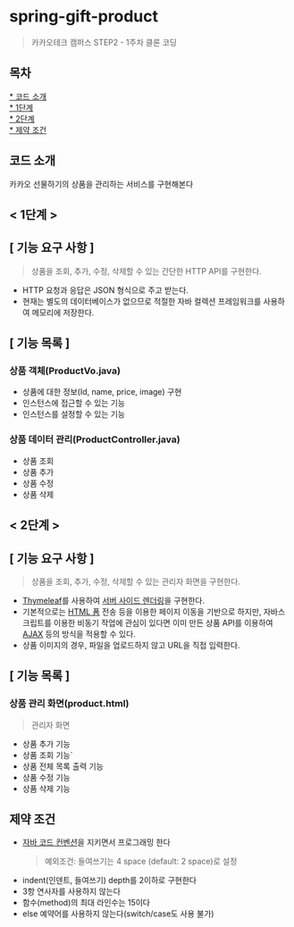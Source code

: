 # spring-gift-product
> 카카오테크 캠퍼스 STEP2 - 1주차 클론 코딩

## 목차
[* 코드 소개](#코드-소개)<br>
[* 1단계](#-1단계-)<br>
[* 2단계](#-2단계-)<br>
[* 제약 조건](#제약-조건)<br>

## 코드 소개
카카오 선물하기의 상품을 관리하는 서비스를 구현해본다

## < 1단계 >
## [ 기능 요구 사항 ]
> 상품을 조회, 추가, 수정, 삭제할 수 있는 간단한 HTTP API를 구현한다.
- HTTP 요청과 응답은 JSON 형식으로 주고 받는다.
- 현재는 별도의 데이터베이스가 없으므로 적절한 자바 컬렉션 프레임워크를 사용하여 메모리에 저장한다.
## [ 기능 목록 ]
### 상품 객체(ProductVo.java)
- 상품에 대한 정보(Id, name, price, image) 구현
- 인스턴스에 접근할 수 있는 기능
- 인스턴스를 설정할 수 있는 기능
### 상품 데이터 관리(ProductController.java)
- 상품 조회
- 상품 추가
- 상품 수정
- 상품 삭제

## < 2단계 >
## [ 기능 요구 사항 ]
> 상품을 조회, 추가, 수정, 삭제할 수 있는 관리자 화면을 구현한다.
- [Thymeleaf](https://www.thymeleaf.org/)를 사용하여 [서버 사이드 렌더링](https://joshua1988.github.io/vue-camp/nuxt/ssr.html)을 구현한다.
- 기본적으로는 [HTML 폼](https://developer.mozilla.org/ko/docs/Learn/Forms) 전송 등을 이용한 페이지 이동을 기반으로 하지만, 자바스크립트를 이용한 비동기 작업에 관심이 있다면 이미 만든 상품 API를 이용하여 [AJAX](https://developer.mozilla.org/ko/docs/Glossary/AJAX) 등의 방식을 적용할 수 있다.
- 상품 이미지의 경우, 파일을 업로드하지 않고 URL을 직접 입력한다.
## [ 기능 목록 ]
### 상품 관리 화면(product.html)
> 관리자 화면
- 상품 추가 기능
- 상품 조회 기능`
- 상품 전체 목록 출력 기능
- 상품 수정 기능
- 상품 삭제 기능
## 제약 조건
- [자바 코드 컨벤션](https://google.github.io/styleguide/javaguide.html)을 지키면서 프로그래밍 한다
  >예외조건: 들여쓰기는 4 space (default: 2 space)로 설정
- indent(인덴트, 들여쓰기) depth를 2이하로 구현한다
- 3항 연사자를 사용하지 않는다
- 함수(method)의 최대 라인수는 15이다
- else 예약어를 사용하지 않는다(switch/case도 사용 불가)